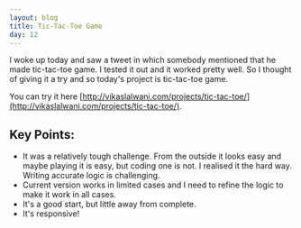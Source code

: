 ```yaml
---
layout: blog
title: Tic-Tac-Toe Game
day: 12
---
```


I woke up today and saw a tweet in which somebody mentioned that he made tic-tac-toe game. I tested it out and it worked pretty well. So I thought of giving it a try and so today's project is tic-tac-toe game.

You can try it here [http://vikaslalwani.com/projects/tic-tac-toe/](http://vikaslalwani.com/projects/tic-tac-toe/).

Key Points:
---
- It was a relatively tough challenge. From the outside it looks easy and maybe playing it is easy, but coding one is not. I realised it the hard way. Writing accurate logic is challenging.
- Current version works in limited cases and I need to refine the logic to make it work in all cases.
- It's a good start, but little away from complete.
- It's responsive!